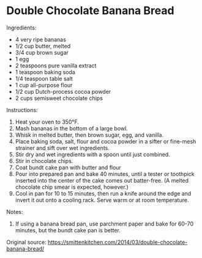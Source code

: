 # Double Chocolate Banana Bread

Ingredients:
* 4 very ripe bananas
* 1/2 cup butter, melted
* 3/4 cup brown sugar
* 1 egg
* 2 teaspoons pure vanilla extract
* 1 teaspoon baking soda
* 1/4 teaspoon table salt
* 1 cup all-purpose flour
* 1/2 cup Dutch-process cocoa powder
* 2 cups semisweet chocolate chips

Instructions:
1. Heat your oven to 350°F.
1. Mash bananas in the bottom of a large bowl.
1. Whisk in melted butter, then brown sugar, egg, and vanilla. 
1. Place baking soda, salt, flour and cocoa powder in a sifter or fine-mesh strainer and sift over wet ingredients.
1. Stir dry and wet ingredients with a spoon until just combined. 
1. Stir in chocolate chips.
1. Coat bundt cake pan with butter and flour
1. Pour into prepared pan and bake 40 minutes, until a tester or toothpick inserted into the center of the cake comes out batter-free. (A melted chocolate chip smear is expected, however.)
1. Cool in pan for 10 to 15 minutes, then run a knife around the edge and invert it out onto a cooling rack. Serve warm or at room temperature.

Notes:
1. If using a banana bread pan, use parchment paper and bake for 60-70 minutes, but the bundt cake pan is better.

Original source: https://smittenkitchen.com/2014/03/double-chocolate-banana-bread/
